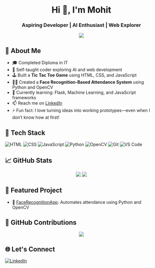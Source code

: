 <!-- Animated Header -->
<h1 align="center">Hi 👋, I'm Mohit</h1>
<h3 align="center">Aspiring Developer | AI Enthusiast | Web Explorer</h3>

<!-- GitHub Trophies -->
<p align="center">
  <img src="https://github-profile-trophy.vercel.app/?username=MohitRadheUniyal&theme=radical&row=1&column=6" />
</p>

## 🚀 About Me

- 🎓 Completed Diploma in IT
- 🧠 Self-taught coder exploring AI and web development
- 🕹️ Built a **Tic Tac Toe Game** using HTML, CSS, and JavaScript
- 🧑‍💼 Created a **Face Recognition-Based Attendance System** using Python and OpenCV
- 🌱 Currently learning: Flask, Machine Learning, and JavaScript frameworks
- 📫 Reach me on [LinkedIn](https://www.linkedin.com/in/iammohituniyal)
- ⚡ Fun fact: I love turning ideas into working prototypes—even when I don’t know how at first!

## 🧰 Tech Stack

![HTML](https://img.shields.io/badge/-HTML5-E34F26?style=flat&logo=html5&logoColor=white)
![CSS](https://img.shields.io/badge/-CSS3-1572B6?style=flat&logo=css3&logoColor=white)
![JavaScript](https://img.shields.io/badge/-JavaScript-F7DF1E?style=flat&logo=javascript&logoColor=black)
![Python](https://img.shields.io/badge/-Python-3776AB?style=flat&logo=python&logoColor=white)
![OpenCV](https://img.shields.io/badge/-OpenCV-5C3EE8?style=flat&logo=opencv&logoColor=white)
![Git](https://img.shields.io/badge/-Git-F05032?style=flat&logo=git&logoColor=white)
![VS Code](https://img.shields.io/badge/-VS%20Code-007ACC?style=flat&logo=visual-studio-code&logoColor=white)

## 📈 GitHub Stats

<p align="center">
  <img src="https://github-readme-stats.vercel.app/api?username=MohitRadheUniyal&show_icons=true&theme=tokyonight" />
  <img src="https://github-readme-stats.vercel.app/api/top-langs/?username=MohitRadheUniyal&layout=compact&theme=tokyonight" />
</p>

## 📌 Featured Project

- 🧠 [FaceRecognitionApp](https://github.com/MohitRadheUniyal/FaceRecognitionApp): Automates attendance using Python and OpenCV

## 📅 GitHub Contributions

<p align="center">
  <img src="https://github-readme-activity-graph.cyclic.app/graph?username=MohitRadheUniyal&theme=tokyo-night" />
</p>

## 🌐 Let's Connect

[![LinkedIn](https://img.shields.io/badge/-LinkedIn-0077B5?style=flat&logo=linkedin&logoColor=white)](https://www.linkedin.com/in/iammohituniyal)

